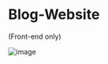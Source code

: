 # Blog-Website
(Front-end only)

![image](https://github.com/domozzzz/Blog-Website/assets/121702576/ac5dd970-4c9d-4df5-a0f8-19a3159047ce)
